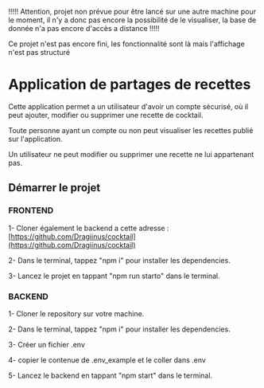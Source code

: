 !!!!! Attention, projet non prévue pour être lancé sur une autre machine pour le moment, il n'y a donc pas encore la possibilité de le visualiser, la base de donnée n'a pas encore d'accès a distance !!!!!

Ce projet n'est pas encore fini, les fonctionnalité sont là mais l'affichage n'est pas structuré

# Application de partages de recettes

Cette application permet a un utilisateur d'avoir un compte sécurisé, où il peut ajouter, modifier ou supprimer une recette de cocktail.

Toute personne ayant un compte ou non peut visualiser les recettes publié sur l'application.

Un utilisateur ne peut modifier ou supprimer une recette ne lui appartenant pas.


## Démarrer le projet

### FRONTEND

1- Cloner également le backend a cette adresse : [https://github.com/Dragiinus/cocktail](https://github.com/Dragiinus/cocktail)

2- Dans le terminal, tappez "npm i" pour installer les dependencies.

3- Lancez le projet en tappant "npm run starto" dans le terminal. 


### BACKEND

1- Cloner le repository sur votre machine.

2- Dans le terminal, tappez "npm i" pour installer les dependencies.

3- Créer un fichier .env

4- copier le contenue de .env_example et le coller dans .env

5- Lancez le backend en tappant "npm start" dans le terminal. 
